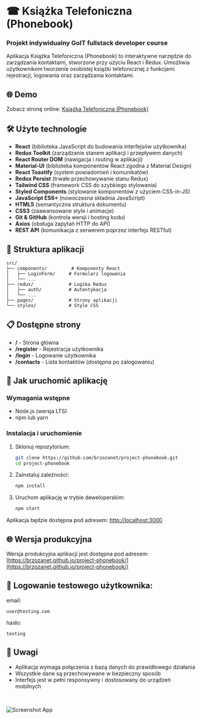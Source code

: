 # ☎ Książka Telefoniczna (Phonebook)

### Projekt indywidualny GoIT fullstack developer course

Aplikacja Książka Telefoniczna (Phonebook) to interaktywne narzędzie do zarządzania kontaktami, stworzone przy użyciu React i Redux. Umożliwia użytkownikom tworzenie osobistej książki telefonicznej z funkcjami rejestracji, logowania oraz zarządzania kontaktami.

## 🌐 Demo

Zobacz stronę online: [Książka Telefoniczna (Phonebook)](https://brzozanet.github.io/project-phonebook/)

## 🛠 Użyte technologie

- **React** (biblioteka JavaScript do budowania interfejsów użytkownika)
- **Redux Toolkit** (zarządzanie stanem aplikacji i przepływem danych)
- **React Router DOM** (nawigacja i routing w aplikacji)
- **Material-UI** (biblioteka komponentów React zgodna z Material Design)
- **React Toastify** (system powiadomień i komunikatów)
- **Redux Persist** (trwałe przechowywanie stanu Redux)
- **Tailwind CSS** (framework CSS do szybkiego stylowania)
- **Styled Components** (stylowanie komponentów z użyciem CSS-in-JS)
- **JavaScript ES6+** (nowoczesna składnia JavaScript)
- **HTML5** (semantyczna struktura dokumentu)
- **CSS3** (zaawansowane style i animacje)
- **Git & GitHub** (kontrola wersji i hosting kodu)
- **Axios** (obsługa zapytań HTTP do API)
- **REST API** (komunikacja z serwerem poprzez interfejs RESTful)

## 📂 Struktura aplikacji

```
src/
├── components/         # Komponenty React
│   ├── LoginForm/     # Formularz logowania
│   └── ...
├── redux/             # Logika Redux
│   ├── auth/          # Autentykacja
│   └── ...
├── pages/             # Strony aplikacji
└── styles/            # Style CSS
```

## 📋 Dostępne strony

- **/** - Strona główna
- **/register** - Rejestracja użytkownika
- **/login** - Logowanie użytkownika
- **/contacts** - Lista kontaktów (dostępna po zalogowaniu)

## 🚀 Jak uruchomić aplikację

### Wymagania wstępne

- Node.js (wersja LTS)
- npm lub yarn

### Instalacja i uruchomienie

1. Sklonuj repozytorium:

   ```bash
   git clone https://github.com/brzozanet/project-phonebook.git
   cd project-phonebook
   ```

2. Zainstaluj zależności:

   ```bash
   npm install
   ```

3. Uruchom aplikację w trybie deweloperskim:
   ```bash
   npm start
   ```

Aplikacja będzie dostępna pod adresem: [http://localhost:3000](http://localhost:3000)

## 🌐 Wersja produkcyjna

Wersja produkcyjna aplikacji jest dostępna pod adresem:
[https://brzozanet.github.io/project-phonebook/](https://brzozanet.github.io/project-phonebook/)

## 👤 Logowanie testowego użytkownika:

email:

```shell
user@testing.com
```

hasło:

```shell
testing
```

## 📝 Uwagi

- Aplikacja wymaga połączenia z bazą danych do prawidłowego działania
- Wszystkie dane są przechowywane w bezpieczny sposób
- Interfejs jest w pełni responsywny i dostosowany do urządzeń mobilnych

<br>

![Screenshot App](https://raw.githubusercontent.com/brzozanet/project-phonebook/main/src/images/gh-cover-goit-react-phonebook.jpg)
